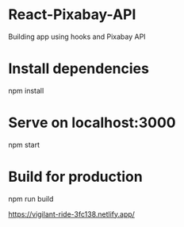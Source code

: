 # React-Pixabay-API
Building app using hooks and Pixabay API 

# Install dependencies
npm install

# Serve on localhost:3000
npm start

# Build for production
npm run build


https://vigilant-ride-3fc138.netlify.app/


